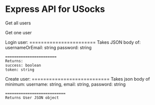 # Express API for USocks

Get all users

Get one user

Login user:
    =======================
    Takes JSON body of:
    usernameOrEmail: string
    password: string

    =======================
    Returns:
    success: boolean
    token: string

Create user:
    ===========================
    Takes json body of minimum:
    username: string,
    email: string,
    password: string

    ===========================
    Returns User JSON object
